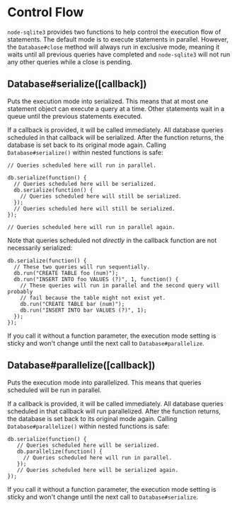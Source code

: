 # Control Flow

`node-sqlite3` provides two functions to help control the execution flow of statements. The default mode is to execute statements in parallel. However, the `Database#close` method will always run in exclusive mode, meaning it waits until all previous queries have completed and `node-sqlite3` will not run any other queries while a close is pending.

## Database#serialize([callback])

Puts the execution mode into serialized. This means that at most one statement object can execute a query at a time. Other statements wait in a queue until the previous statements executed.

If a callback is provided, it will be called immediately. All database queries scheduled in that callback will be serialized. After the function returns, the database is set back to its original mode again. Calling `Database#serialize()` within nested functions is safe:

    // Queries scheduled here will run in parallel.

    db.serialize(function() {
      // Queries scheduled here will be serialized.
      db.serialize(function() {
        // Queries scheduled here will still be serialized.
      });
      // Queries scheduled here will still be serialized.
    });

    // Queries scheduled here will run in parallel again.

Note that queries scheduled not *directly* in the callback function are not necessarily serialized:

    db.serialize(function() {
      // These two queries will run sequentially.
      db.run("CREATE TABLE foo (num)");
      db.run("INSERT INTO foo VALUES (?)", 1, function() {
        // These queries will run in parallel and the second query will probably
        // fail because the table might not exist yet.
        db.run("CREATE TABLE bar (num)");
        db.run("INSERT INTO bar VALUES (?)", 1);
      });
    });

If you call it without a function parameter, the execution mode setting is sticky and won't change until the next call to `Database#parallelize`.



## Database#parallelize([callback])

Puts the execution mode into parallelized. This means that queries scheduled will be run in parallel.

If a callback is provided, it will be called immediately. All database queries scheduled in that callback will run parallelized. After the function returns, the database is set back to its original mode again. Calling `Database#parallelize()` within nested functions is safe:

    db.serialize(function() {
       // Queries scheduled here will be serialized.
       db.parallelize(function() {
         // Queries scheduled here will run in parallel.
       });
       // Queries scheduled here will be serialized again.
    });

If you call it without a function parameter, the execution mode setting is sticky and won't change until the next call to `Database#serialize`.
